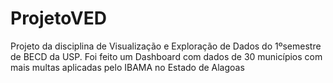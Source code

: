 # ProjetoVED
Projeto da disciplina de Visualização e Exploração de Dados do 1ºsemestre de BECD da USP. Foi feito um Dashboard com dados de 30 municípios com mais multas aplicadas pelo IBAMA no Estado de Alagoas
